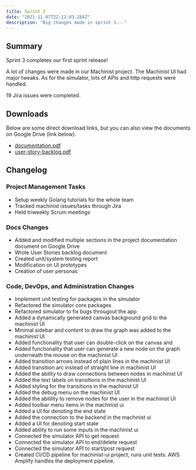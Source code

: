 ```yaml
---
title: Sprint 3
date: "2021-11-07T22:12:03.284Z"
description: "Big changes made in sprint 3..."
---
```


## Summary

Sprint 3 completes our first sprint release! 

A lot of changes were made in our Machinist project. The Machinist UI had major tweaks. As for the simulator, lots of APIs and http requests were handled. 

19 Jira issues were completed. 

## Downloads

Below are some direct download links, but you can also view the documents on
Google Drive (link below).

- [documentation.pdf](https://drive.google.com/uc?export=download&id=1sNd4GDJ2Z0OsL04CVWS3yk1JT22XLjKV)
- [user-story-backlog.pdf](https://drive.google.com/uc?export=download&id=1rP0Gu2FtxZOi4-AYYn04Cghkui0jc6cO)

## Changelog

### Project Management Tasks

- Setup weekly Golang tutorials for the whole team
- Tracked machinist issues/tasks through Jira
- Held  triweekly Scrum meetings

### Docs Changes

- Added and modified multiple sections in the project documentation document on Google Drive
- Wrote User Stories backlog document
- Created unit/system testing report 
- Modification on UI prototypes
- Creation of user personas


### Code, DevOps, and Administration Changes

- Implement unit testing for packages in the simulator
- Refactored the simulator core packages
- Refactored simulator to fix bugs througout the app
- Added a dynamically generated canvas background grid to the machinist UI
- Minimal sidebar and content to draw the graph was added to the machinist UI
- Added functionality that user can double-click on the canvas and 
- Added functionality that user can generate a new node on the graph underneath the mouse on the machinist UI
- Added transition arrows instead of plain lines in the machinist UI
- Added transition arc instead of straight line in machinist UI
- Added the ability to draw connections between nodes in machinist UI
- Added the text labels on transitions in the machinist UI
- Added styling for the transitions in the machinist UI
- Added the debug menu on the machinist UI
- Added the abilility to remove nodes for the user in the machinist UI
- Added toolbar menu items in the machinist ui
- Added a UI for denoting the end state
- Added the connection to the backend in the machinist ui
- Added a UI for denoting start state
- Added ability to run some inputs in the machinist ui
- Connected the simulator API to get request
- Connected the simulator API to end/delete request
- Connected the simulator API to start/post request
- Created CI/CD pipeline for machinist-ui project, runs unit tests. AWS Amplify
  handles the deployment pipeline.

